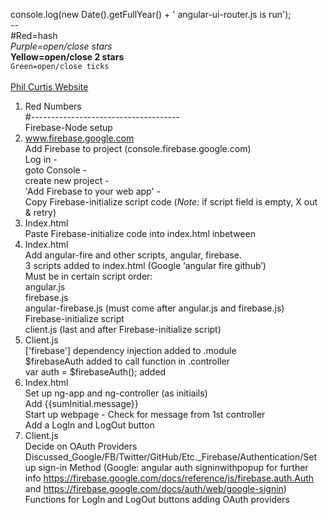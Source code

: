 console.log(new Date().getFullYear() + ' angular-ui-router.js is run'); <br>
-- <br>
#Red=hash <br>
*Purple=open/close stars* <br>
**Yellow=open/close 2 stars** <br>
`Green=open/close ticks` <br>
<red> <br>
[Phil Curtis Website](http://philcurtis.io) <br>
1.  Red Numbers <br>
#------------------------------------- <br>
Firebase-Node setup <br>
1.  www.firebase.google.com <br>
    Add Firebase to project (console.firebase.google.com) <br>
    Log in -  <br>
    goto Console -  <br>
    create new project -  <br>
    'Add Firebase to your web app' -  <br>
    Copy Firebase-initialize script code (*Note:* if script field is empty, X out & retry) <br>
2.  Index.html <br>
    Paste Firebase-initialize code into index.html inbetween <head></head> <br>
3.  Index.html <br>
    Add angular-fire and other scripts, angular, firebase. <br>
    3 scripts added to index.html (Google ‘angular fire github’) <br>
		Must be in certain script order: <br>
			angular.js <br>
			firebase.js <br>
			angular-firebase.js (must come after angular.js and firebase.js) <br>
			Firebase-initialize script <br>
			client.js (last and after Firebase-initialize script) <br>
4.  Client.js <br>
    ['firebase'] dependency injection added to .module <br>
    $firebaseAuth added to call function in .controller <br>
    var auth = $firebaseAuth(); added <br>
5.  Index.html <br>
    Set up ng-app and ng-controller (as initiails) <br>
    Add {{sumInitial.message}} <br>
    Start up webpage - Check for message from 1st controller <br>
    Add a LogIn and LogOut button <br>
6.  Client.js <br>
    Decide on OAuth Providers Discussed_Google/FB/Twitter/GitHub/Etc._Firebase/Authentication/Set up   sign-in Method (Google: angular auth signinwithpopup for further info <https://firebase.google.com/docs/reference/js/firebase.auth.Auth> and <https://firebase.google.com/docs/auth/web/google-signin>) <br>
    Functions for LogIn and LogOut buttons adding OAuth providers <br>

